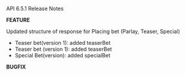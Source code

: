 API 6.5.1 Release Notes

<b>FEATURE</b>

Updated structure of response for Placing bet (Parlay, Teaser, Special)
<ul>
  <li>Teaser bet(version 1): added teaserBet </li>
  <li>Teaser bet (version 1): added teaserBet</li>
  <li>Special Bet(version): added specialBet</li>
</ul>
<b>BUGFIX</b>
  
